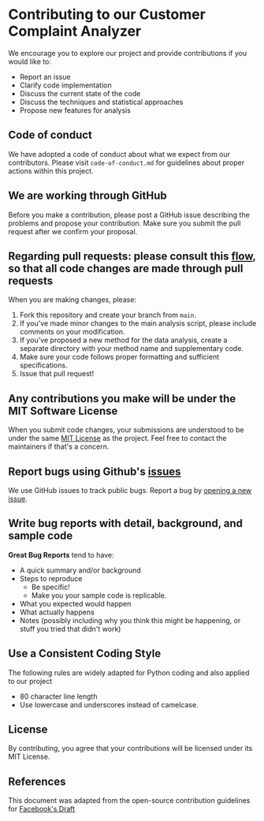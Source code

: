 # Contributing to our Customer Complaint Analyzer

We encourage you to explore our project and provide contributions if you would like to:

- Report an issue
- Clarify code implementation
- Discuss the current state of the code
- Discuss the techniques and statistical approaches
- Propose new features for analysis

## Code of conduct

We have adopted a code of conduct about what we expect from our contributors. Please visit `code-of-conduct.md` for guidelines about proper actions within this project.

## We are working through GitHub

Before you make a contribution, please post a GitHub issue describing the problems and propose your contribution. Make sure you submit the pull request after we confirm your proposal.

## Regarding pull requests: please consult this [flow](https://guides.github.com/introduction/flow/index.html), so that all code changes are made through pull requests

When you are making changes, please:

1. Fork this repository and create your branch from `main`.
2. If you've made minor changes to the main analysis script, please include comments on your modification.
3. If you've proposed a new method for the data analysis, create a separate directory with your method name and supplementary code.
4. Make sure your code follows proper formatting and sufficient specifications.
5. Issue that pull request!

## Any contributions you make will be under the MIT Software License

When you submit code changes, your submissions are understood to be under the same [MIT License](http://choosealicense.com/licenses/mit/) as the project. Feel free to contact the maintainers if that's a concern.

## Report bugs using Github's [issues](https://github.com/UBC-MDS/customer_complaint_analyzer/issues)

We use GitHub issues to track public bugs. Report a bug by [opening a new issue](https://github.com/UBC-MDS/customer_complaint_analyzer/issues).

## Write bug reports with detail, background, and sample code

**Great Bug Reports** tend to have:

- A quick summary and/or background
- Steps to reproduce
  - Be specific!
  - Make you your sample code is replicable.
- What you expected would happen
- What actually happens
- Notes (possibly including why you think this might be happening, or stuff you tried that didn't work)

## Use a Consistent Coding Style

The following rules are widely adapted for Python coding and also applied to our project

- 80 character line length
- Use lowercase and underscores instead of camelcase.

## License

By contributing, you agree that your contributions will be licensed under its MIT License.

## References

This document was adapted from the open-source contribution guidelines for [Facebook's Draft](https://github.com/facebook/draft-js/blob/main/CONTRIBUTING.md)
